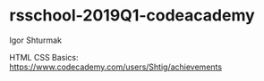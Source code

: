 # rsschool-2019Q1-codeacademy

Igor Shturmak

HTML CSS Basics: https://www.codecademy.com/users/Shtig/achievements
